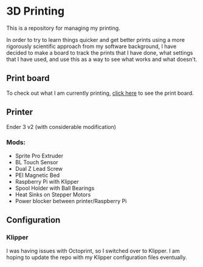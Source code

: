 # 3D Printing

This is a repository for managing my printing.

In order to try to learn things quicker and get better prints using a more rigorously scientific approach from my software background, I have decided to make a board to track the prints that I have done, what settings that I have used, and use this as a way to see what works and what doesn't.

## Print board

To check out what I am currently printing, [click here](https://github.com/users/Vlek/projects/2) to see the print board.

## Printer

Ender 3 v2 (with considerable modification)

### Mods:
- Sprite Pro Extruder
- BL Touch Sensor
- Dual Z Lead Screw
- PEI Magnetic Bed
- Raspberry Pi with Klipper
- Spool Holder with Ball Bearings
- Heat Sinks on Stepper Motors
- Power blocker between printer/Raspberry Pi

## Configuration

### Klipper
I was having issues with Octoprint, so I switched over to Klipper. I am hoping to update the repo with my Klipper configuration files eventually.
